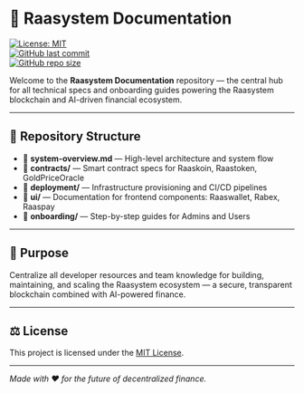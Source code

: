 # 🚀 Raasystem Documentation

[![License: MIT](https://img.shields.io/badge/License-MIT-blue.svg)](https://opensource.org/licenses/MIT)  
[![GitHub last commit](https://img.shields.io/github/last-commit/RaasystemEcosystem/raasystem-docs)](https://github.com/RaasystemEcosystem/raasystem-docs/commits/master)  
[![GitHub repo size](https://img.shields.io/github/repo-size/RaasystemEcosystem/raasystem-docs)](https://github.com/RaasystemEcosystem/raasystem-docs)

Welcome to the **Raasystem Documentation** repository — the central hub for all technical specs and onboarding guides powering the Raasystem blockchain and AI-driven financial ecosystem.

---

## 📂 Repository Structure

- 📄 **system-overview.md** — High-level architecture and system flow  
- 📁 **contracts/** — Smart contract specs for Raaskoin, Raastoken, GoldPriceOracle  
- 📁 **deployment/** — Infrastructure provisioning and CI/CD pipelines  
- 📁 **ui/** — Documentation for frontend components: Raaswallet, Rabex, Raaspay  
- 📁 **onboarding/** — Step-by-step guides for Admins and Users  

---

## 🎯 Purpose

Centralize all developer resources and team knowledge for building, maintaining, and scaling the Raasystem ecosystem — a secure, transparent blockchain combined with AI-powered finance.

---

## ⚖️ License

This project is licensed under the [MIT License](https://opensource.org/licenses/MIT).

---

*Made with ❤️ for the future of decentralized finance.*

